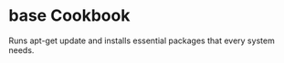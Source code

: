 base Cookbook
=============

Runs apt-get update and installs essential packages that every system needs.

